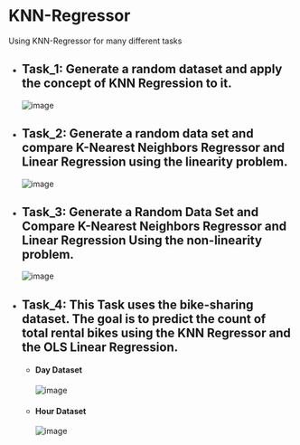# KNN-Regressor
 Using KNN-Regressor for many different tasks
   - ## Task_1: Generate a random dataset and apply the concept of KNN Regression to it.
      ![image](https://user-images.githubusercontent.com/68587770/202859912-51b8989b-5a66-439c-96ca-2934374722af.png)
      
   - ## Task_2: Generate a random data set and compare K-Nearest Neighbors Regressor and Linear Regression using the linearity problem.
      ![image](https://user-images.githubusercontent.com/68587770/202859786-701d664d-4fa8-4381-b76b-eb914357841c.png)

   - ## Task_3: Generate a Random Data Set and Compare K-Nearest Neighbors Regressor and Linear Regression Using the non-linearity problem.
      ![image](https://user-images.githubusercontent.com/68587770/202859804-7170b0ad-caa2-4ceb-8728-de9010da5e31.png)
   
   - ## Task_4: This Task uses the bike-sharing dataset. The goal is to predict the count of total rental bikes using the KNN Regressor and the OLS Linear Regression.
       * #### Day Dataset
       
          ![image](https://user-images.githubusercontent.com/68587770/202859821-6e8044d3-8a4a-4d33-b15b-9fe039b8db03.png)
       * #### Hour Dataset
       
          ![image](https://user-images.githubusercontent.com/68587770/202859833-54c0088e-b3b1-4da2-abda-82c418b34691.png)

